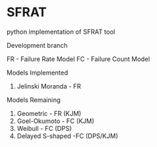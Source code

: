 # SFRAT
python implementation of SFRAT tool

Development branch

FR - Failure Rate Model
FC - Failure Count Model

Models Implemented
1) Jelinski Moranda - FR

Models Remaining
1) Geometric - FR (KJM)
2) Goel-Okumoto - FC (KJM)
3) Weibull - FC (DPS)
4) Delayed S-shaped -FC (DPS/KJM)
